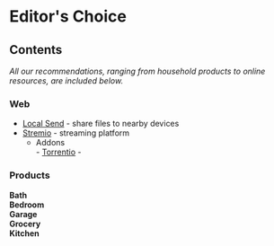 # Editor's Choice

## Contents

*All our recommendations, ranging from household products to online resources, are included below.*

### Web
- [Local Send](https://localsend.org/) - share files to nearby devices
- [Stremio](https://www.stremio.com/) - streaming platform
    - Addons  
          - [Torrentio](stremio://torrentio.strem.fun/manifest.json)
          - 

### Products

**Bath**  
**Bedroom**  
**Garage**  
**Grocery**  
**Kitchen**  

